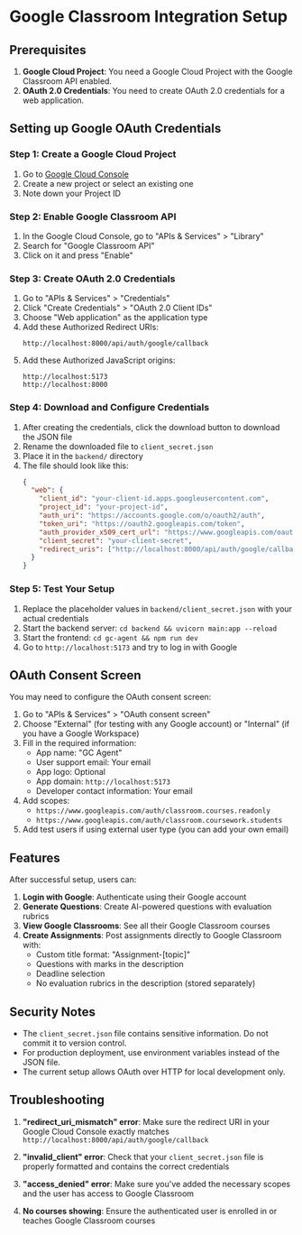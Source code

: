 # Google Classroom Integration Setup

## Prerequisites

1. **Google Cloud Project**: You need a Google Cloud Project with the Google Classroom API enabled.
2. **OAuth 2.0 Credentials**: You need to create OAuth 2.0 credentials for a web application.

## Setting up Google OAuth Credentials

### Step 1: Create a Google Cloud Project

1. Go to [Google Cloud Console](https://console.cloud.google.com/)
2. Create a new project or select an existing one
3. Note down your Project ID

### Step 2: Enable Google Classroom API

1. In the Google Cloud Console, go to "APIs & Services" > "Library"
2. Search for "Google Classroom API"
3. Click on it and press "Enable"

### Step 3: Create OAuth 2.0 Credentials

1. Go to "APIs & Services" > "Credentials"
2. Click "Create Credentials" > "OAuth 2.0 Client IDs"
3. Choose "Web application" as the application type
4. Add these Authorized Redirect URIs:
   ```
   http://localhost:8000/api/auth/google/callback
   ```
5. Add these Authorized JavaScript origins:
   ```
   http://localhost:5173
   http://localhost:8000
   ```

### Step 4: Download and Configure Credentials

1. After creating the credentials, click the download button to download the JSON file
2. Rename the downloaded file to `client_secret.json`
3. Place it in the `backend/` directory
4. The file should look like this:
   ```json
   {
     "web": {
       "client_id": "your-client-id.apps.googleusercontent.com",
       "project_id": "your-project-id",
       "auth_uri": "https://accounts.google.com/o/oauth2/auth",
       "token_uri": "https://oauth2.googleapis.com/token",
       "auth_provider_x509_cert_url": "https://www.googleapis.com/oauth2/v1/certs",
       "client_secret": "your-client-secret",
       "redirect_uris": ["http://localhost:8000/api/auth/google/callback"]
     }
   }
   ```

### Step 5: Test Your Setup

1. Replace the placeholder values in `backend/client_secret.json` with your actual credentials
2. Start the backend server: `cd backend && uvicorn main:app --reload`
3. Start the frontend: `cd gc-agent && npm run dev`
4. Go to `http://localhost:5173` and try to log in with Google

## OAuth Consent Screen

You may need to configure the OAuth consent screen:

1. Go to "APIs & Services" > "OAuth consent screen"
2. Choose "External" (for testing with any Google account) or "Internal" (if you have a Google Workspace)
3. Fill in the required information:
   - App name: "GC Agent"
   - User support email: Your email
   - App logo: Optional
   - App domain: `http://localhost:5173`
   - Developer contact information: Your email
4. Add scopes:
   - `https://www.googleapis.com/auth/classroom.courses.readonly`
   - `https://www.googleapis.com/auth/classroom.coursework.students`
5. Add test users if using external user type (you can add your own email)

## Features

After successful setup, users can:

1. **Login with Google**: Authenticate using their Google account
2. **Generate Questions**: Create AI-powered questions with evaluation rubrics
3. **View Google Classrooms**: See all their Google Classroom courses
4. **Create Assignments**: Post assignments directly to Google Classroom with:
   - Custom title format: "Assignment-[topic]"
   - Questions with marks in the description
   - Deadline selection
   - No evaluation rubrics in the description (stored separately)

## Security Notes

- The `client_secret.json` file contains sensitive information. Do not commit it to version control.
- For production deployment, use environment variables instead of the JSON file.
- The current setup allows OAuth over HTTP for local development only.

## Troubleshooting

1. **"redirect_uri_mismatch" error**: Make sure the redirect URI in your Google Cloud Console exactly matches `http://localhost:8000/api/auth/google/callback`

2. **"invalid_client" error**: Check that your `client_secret.json` file is properly formatted and contains the correct credentials

3. **"access_denied" error**: Make sure you've added the necessary scopes and the user has access to Google Classroom

4. **No courses showing**: Ensure the authenticated user is enrolled in or teaches Google Classroom courses
